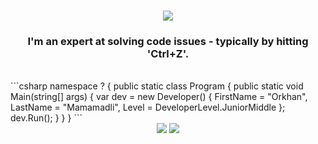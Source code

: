 <!DOCTYPE html>
<html lang="en">
<head>
    <meta charset="UTF-8">
    <meta name="viewport" content="width=device-width, initial-scale=1.0">
    <title>Orkhan's Profile</title>
</head>
<body>
    <h1 align="center">
        <img src="https://readme-typing-svg.herokuapp.com/?font=Righteous&size=35&center=true&vCenter=true&width=500&height=70&color=000000&duration=4000&lines=Hi+There!+👋;+I'm+Orkhan!;" />
    </h1>
    <h3 align="center">I'm an expert at solving code issues - typically by hitting 'Ctrl+Z'.</h3>
    <br/>
    ```csharp
namespace ?
{
    public static class Program
    {
        public static void Main(string[] args)
        {
            var dev = new Developer()
            {
                FirstName = "Orkhan",
                LastName = "Mamamadli",
                Level = DeveloperLevel.JuniorMiddle
            };
            dev.Run();
        }
    }
}
    ```
    <br/>
    <div align="center">
        <img src="https://skillicons.dev/icons?i=html,css,js" />
        <img src="https://skillicons.dev/icons?i=python,cs,cpp,dotnet" /><br>
    </div>
    <br/>
</body>
</html>
